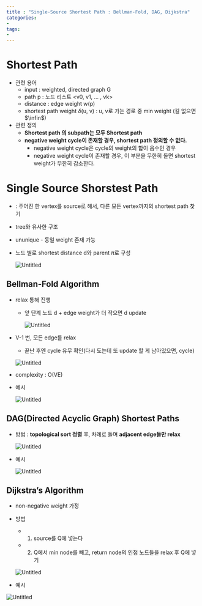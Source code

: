 ```yaml
--- 
title : "Single-Source Shortest Path : Bellman-Fold, DAG, Dijkstra"
categories:
- 
tags:
- 
---
```


# Shortest Path

- 관련 용어
    - input : weighted, directed graph G
    - path p : 노드 리스트 <v0, v1, … , vk>
    - distance : edge weight w(p)
    - shortest path weight $\delta$(u, v) : u, v로 가는 경로 중 min weight (길 없으면 $\infin$)
- 관련 정의
    - **Shortest path 의 subpath는 모두 Shortest path**
    - **negative weight cycle이 존재할 경우, shortest path 정의할 수 없다.**
        - negative weight cycle은 cycle의 weight의 합이 음수인 경우
        - negative weight cycle이 존재할 경우, 이 부분을 무한히 돌면 shortest weight가 무한히 감소한다.

# **Single Source Shorstest Path**

- : 주어진 한 vertex를 source로 해서, 다른 모든 vertex까지의 shortest path 찾기
- tree와 유사한 구조
- ununique - 동일 weight 존재 가능
- 노드 별로 shortest distance d와 parent $\pi$로 구성
    
    ![Untitled](../../assets/images/2023-05-23-single-source-shortest-path/Untitled.png)
    

## Bellman-Fold Algorithm

- relax 통해 진행
    - 앞 단계 노드 d + edge weight가 더 작으면 d update
        
        ![Untitled](../../assets/images/2023-05-23-single-source-shortest-path/Untitled%201.png)
        
- V-1 번, 모든 edge를 relax
    - 끝난 후엔 cycle 유무 확인(다시 도는데 또 update 할 게 남아있으면, cycle)
    
    ![Untitled](../../assets/images/2023-05-23-single-source-shortest-path/Untitled%202.png)
    
- complexity : O(VE)
- 예시
    
    ![Untitled](../../assets/images/2023-05-23-single-source-shortest-path/Untitled%203.png)
    

## DAG(Directed Acyclic Graph) Shortest Paths

- 방법 : **topological sort 정렬** 후, 차례로 돌며 **adjacent edge들만 relax**
    
    ![Untitled](../../assets/images/2023-05-23-single-source-shortest-path/Untitled%204.png)
    
- 예시
    
    ![Untitled](../../assets/images/2023-05-23-single-source-shortest-path/Untitled%205.png)
    

## Dijkstra’s Algorithm

- non-negative weight 가정
- 방법
    - 1) source를 Q에 넣는다
    - 2) Q에서 min node를 빼고, return node의 인접 노드들을 relax 후 Q에 넣기
    
    ![Untitled](../../assets/images/2023-05-23-single-source-shortest-path/Untitled%206.png)
    
- 예시

![Untitled](../../assets/images/2023-05-23-single-source-shortest-path/Untitled%207.png)